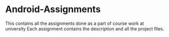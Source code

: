 # Android-Assignments
This contains all the assignments done as a part of course work at university
Each assignment contains the description and all the project files.

